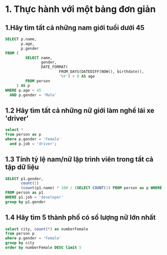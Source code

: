 # 1. Thực hành với một bảng đơn giản

## 1.Hãy tìm tất cả những nam giới tuổi dưới 45

```sql
SELECT p.name,
       p.age,
       p.gender
FROM (
         SELECT name,
                gender,
                DATE_FORMAT(
                        FROM_DAYS(DATEDIFF(NOW(), birthdate)),
                        '%Y') + 0 AS age
         FROM person
     ) AS p
WHERE p.age < 45
  AND p.gender = 'Male'
```

## 1.2 Hãy tìm tất cả những nữ giới làm nghề lái xe 'driver'

```sql
select *
from person as p
where p.gender = 'Female'
  and p.job = 'driver';
```

## 1.3 Tính tỷ lệ nam/nữ lập trình viên trong tất cả tập dữ liệu

```sql
SELECT p1.gender,
       count(1)                                                                         as num,
       (count(p1.name) * 100 / (SELECT COUNT(1) FROM person as p WHERE p1.job = p.job)) as percent
FROM person as p1
WHERE p1.job = 'developer'
group by p1.gender
```

## 1.4 Hãy tìm 5 thành phố có số lượng nữ lớn nhất

```sql
select city, count(*) as numberFemale
from person p
where p.gender = 'Female'
group by city
order by numberFemale DESC limit 5
```

